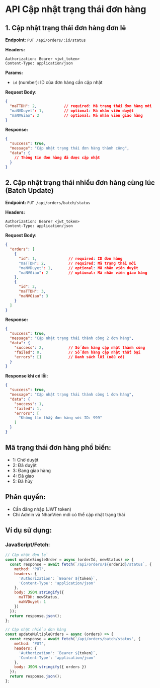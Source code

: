 # API Cập nhật trạng thái đơn hàng

## 1. Cập nhật trạng thái đơn hàng đơn lẻ

**Endpoint:** `PUT /api/orders/:id/status`

**Headers:**
```
Authorization: Bearer <jwt_token>
Content-Type: application/json
```

**Params:**
- `id` (number): ID của đơn hàng cần cập nhật

**Request Body:**
```json
{
  "maTTDH": 2,            // required: Mã trạng thái đơn hàng mới
  "maNVDuyet": 1,         // optional: Mã nhân viên duyệt
  "maNVGiao": 2           // optional: Mã nhân viên giao hàng
}
```

**Response:**
```json
{
  "success": true,
  "message": "Cập nhật trạng thái đơn hàng thành công",
  "data": {
    // Thông tin đơn hàng đã được cập nhật
  }
}
```

## 2. Cập nhật trạng thái nhiều đơn hàng cùng lúc (Batch Update)

**Endpoint:** `PUT /api/orders/batch/status`

**Headers:**
```
Authorization: Bearer <jwt_token>
Content-Type: application/json
```

**Request Body:**
```json
{
  "orders": [
    {
      "id": 1,              // required: ID đơn hàng
      "maTTDH": 2,          // required: Mã trạng thái mới
      "maNVDuyet": 1,       // optional: Mã nhân viên duyệt
      "maNVGiao": 2         // optional: Mã nhân viên giao hàng
    },
    {
      "id": 2,
      "maTTDH": 3,
      "maNVGiao": 3
    }
  ]
}
```

**Response:**
```json
{
  "success": true,
  "message": "Cập nhật trạng thái thành công 2 đơn hàng",
  "data": {
    "success": 2,           // Số đơn hàng cập nhật thành công
    "failed": 0,            // Số đơn hàng cập nhật thất bại
    "errors": []            // Danh sách lỗi (nếu có)
  }
}
```

**Response khi có lỗi:**
```json
{
  "success": true,
  "message": "Cập nhật trạng thái thành công 1 đơn hàng",
  "data": {
    "success": 1,
    "failed": 1,
    "errors": [
      "Không tìm thấy đơn hàng với ID: 999"
    ]
  }
}
```

## Mã trạng thái đơn hàng phổ biến:
- 1: Chờ duyệt
- 2: Đã duyệt
- 3: Đang giao hàng
- 4: Đã giao
- 5: Đã hủy

## Phân quyền:
- Cần đăng nhập (JWT token)
- Chỉ Admin và NhanVien mới có thể cập nhật trạng thái

## Ví dụ sử dụng:

### JavaScript/Fetch:
```javascript
// Cập nhật đơn lẻ
const updateSingleOrder = async (orderId, newStatus) => {
  const response = await fetch(`/api/orders/${orderId}/status`, {
    method: 'PUT',
    headers: {
      'Authorization': `Bearer ${token}`,
      'Content-Type': 'application/json'
    },
    body: JSON.stringify({
      maTTDH: newStatus,
      maNVDuyet: 1
    })
  });
  return response.json();
};

// Cập nhật nhiều đơn hàng
const updateMultipleOrders = async (orders) => {
  const response = await fetch('/api/orders/batch/status', {
    method: 'PUT',
    headers: {
      'Authorization': `Bearer ${token}`,
      'Content-Type': 'application/json'
    },
    body: JSON.stringify({ orders })
  });
  return response.json();
};
```
